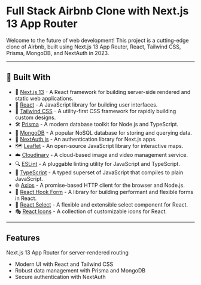 # Full Stack Airbnb Clone with Next.js 13 App Router

Welcome to the future of web development! This project is a cutting-edge clone of Airbnb, built using Next.js 13 App Router, React, Tailwind CSS, Prisma, MongoDB, and NextAuth in 2023.

---

## 🔧 Built With

- 🔗 [Next.js 13](https://nextjs.org/) - A React framework for building server-side rendered and static web applications.
- 🚀 [React](https://reactjs.org/) - A JavaScript library for building user interfaces.
- 🎨 [Tailwind CSS](https://tailwindcss.com/) - A utility-first CSS framework for rapidly building custom designs.
- 🛠️ [Prisma](https://www.prisma.io/) - A modern database toolkit for Node.js and TypeScript.
- 🍃 [MongoDB](https://www.mongodb.com/) - A popular NoSQL database for storing and querying data.
- 🔑 [NextAuth.js](https://next-auth.js.org/) - An authentication library for Next.js apps.
- 🗺️ [Leaflet](https://leafletjs.com/) - An open-source JavaScript library for interactive maps.
- ☁️ [Cloudinary](https://cloudinary.com/) - A cloud-based image and video management service.
- 🔍 [ESLint](https://eslint.org/) - A pluggable linting utility for JavaScript and TypeScript.
- 🧰 [TypeScript](https://www.typescriptlang.org/) - A typed superset of JavaScript that compiles to plain JavaScript.
- 🌐 [Axios](https://axios-http.com/) - A promise-based HTTP client for the browser and Node.js.
- 📝 [React Hook Form](https://react-hook-form.com/) - A library for building performant and flexible forms in React.
- 🎉 [React Select](https://react-select.com/) - A flexible and extensible select component for React.
- 🎭 [React Icons](https://react-icons.github.io/react-icons/) - A collection of customizable icons for React.

---

## Features

Next.js 13 App Router for server-rendered routing
* Modern UI with React and Tailwind CSS
* Robust data management with Prisma and MongoDB
* Secure authentication with NextAuth
